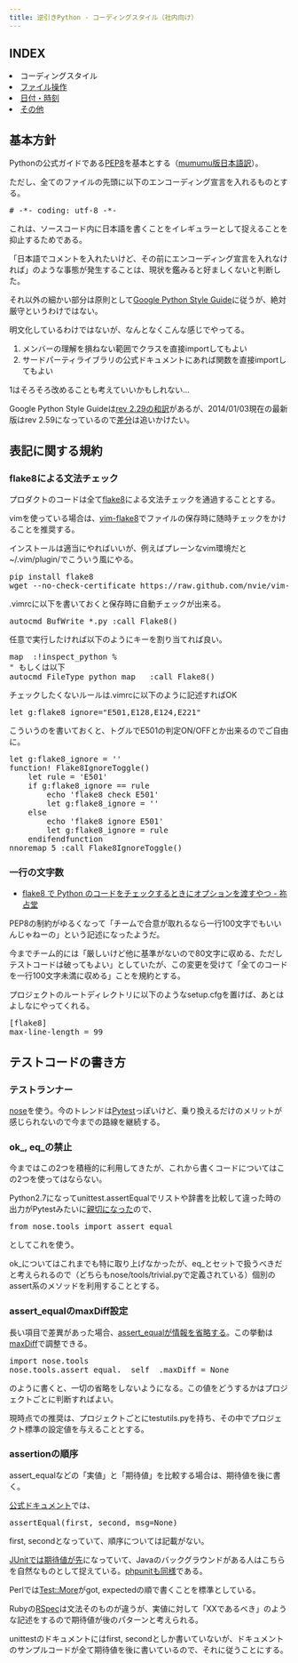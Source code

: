 ```yaml
---
title: 逆引きPython - コーディングスタイル（社内向け）
---
```

## INDEX

<li>コーディングスタイル</li>
<li><a href="/pages/python_file/">ファイル操作</a></li>
<li><a href="/pages/python_date/">日付・時刻</a></li>
<li><a href="/pages/python/">その他</a></li>

## 基本方針

Pythonの公式ガイドである[PEP8](http://www.python.org/dev/peps/pep-0008/)を基本とする（[mumumu版日本語訳](https://github.com/mumumu/pep8-ja/blob/master/index.rst)）。

ただし、全てのファイルの先頭に以下のエンコーディング宣言を入れるものとする。

<pre class="prettyprint">
# -*- coding: utf-8 -*-
</pre>

これは、ソースコード内に日本語を書くことをイレギュラーとして捉えることを抑止するためである。

「日本語でコメントを入れたいけど、その前にエンコーディング宣言を入れなければ」のような事態が発生することは、現状を鑑みると好ましくないと判断した。

それ以外の細かい部分は原則として[Google Python Style Guide](http://google-styleguide.googlecode.com/svn/trunk/pyguide.html)に従うが、絶対厳守というわけではない。

明文化しているわけではないが、なんとなくこんな感じでやってる。

1. メンバーの理解を損ねない範囲でクラスを直接importしてもよい
1. サードパーティライブラリの公式ドキュメントにあれば関数を直接importしてもよい

1はそろそろ改めることも考えていいかもしれない…

Google Python Style Guideは[rev 2.29の和訳](http://works.surgo.jp/translation/pyguide.html)があるが、2014/01/03現在の最新版はrev 2.59になっているので[差分](https://code.google.com/p/google-styleguide/source/list?path=/trunk/pyguide.html)は追いかけたい。

## 表記に関する規約

### flake8による文法チェック

プロダクトのコードは全て[flake8](https://pypi.python.org/pypi/flake8)による文法チェックを通過することとする。

vimを使っている場合は、[vim-flake8](https://github.com/nvie/vim-flake8)でファイルの保存時に随時チェックをかけることを推奨する。

インストールは適当にやればいいが、例えばプレーンなvim環境だと~/.vim/plugin/でこういう風にやる。

<pre class="prettyprint">
pip install flake8
wget --no-check-certificate https://raw.github.com/nvie/vim-flake8/master/ftplugin/python_flake8.vim
</pre>

.vimrcに以下を書いておくと保存時に自動チェックが出来る。

<pre class="prettyprint">
autocmd BufWrite *.py :call Flake8()
</pre>

任意で実行したければ以下のようにキーを割り当てれば良い。

<pre class="prettyprint">
map <F6> :!inspect_python %<CR>
" もしくは以下
autocmd FileType python map <buffer> <F6> :call Flake8()<CR>
</pre>

チェックしたくないルールは.vimrcに以下のように記述すればOK

<pre class="prettyprint">
let g:flake8_ignore="E501,E128,E124,E221"
</pre>


こういうのを書いておくと、トグルでE501の判定ON/OFFとか出来るのでご自由に。

<pre class="prettyprint">
let g:flake8_ignore = ''
function! Flake8IgnoreToggle()
    let rule = 'E501'
    if g:flake8_ignore == rule
        echo 'flake8 check E501'
        let g:flake8_ignore = ''
    else
        echo 'flake8 ignore E501'
        let g:flake8_ignore = rule
    endifendfunction
nnoremap <Space>5 :<C-u>call Flake8IgnoreToggle()<CR>
</pre>

### 一行の文字数

- [flake8 で Python のコードをチェックするときにオプションを渡すやつ - 祢占堂](http://drillbits.hatenablog.com/entry/flake8-config)

PEP8の制約がゆるくなって「チームで合意が取れるなら一行100文字でもいいんじゃねーの」という記述になったようだ。

今までチーム的には「厳しいけど他に基準がないので80文字に収める、ただしテストコードは破ってもよい」としていたが、この変更を受けて「全てのコードを一行100文字未満に収める」ことを規約とする。

プロジェクトのルートディレクトリに以下のようなsetup.cfgを置けば、あとはよしなにやってくれる。

<pre class="prettyprint">
[flake8]
max-line-length = 99
</pre>

## テストコードの書き方

### テストランナー

[nose](https://nose.readthedocs.org/en/latest/testing.html)を使う。今のトレンドは[Pytest](http://pytest.org/latest-ja/)っぽいけど、乗り換えるだけのメリットが感じられないので今までの路線を継続する。

### ok\_, eq\_の禁止

今まではこの2つを積極的に利用してきたが、これから書くコードについてはこの2つを使ってはならない。

Python2.7になってunittest.assertEqualでリストや辞書を比較して違った時の出力がPytestみたいに[親切になった](https://gist.github.com/nekoya/9522681)ので、

<pre class="prettyprint">
from nose.tools import assert_equal
</pre>

としてこれを使う。

ok\_についてはこれまでも特に取り上げなかったが、eq_とセットで扱うべきだと考えられるので（どちらもnose/tools/trivial.pyで定義されている）個別のassert系のメソッドを利用することとする。

### assert_equalのmaxDiff設定

長い項目で差異があった場合、[assert_equalが情報を省略する](https://gist.github.com/nekoya/9525030)。この挙動は[maxDiff](http://docs.python.jp/2/library/unittest.html#unittest.TestCase.maxDiff)で調整できる。

<pre class="prettyprint">
import nose.tools
nose.tools.assert_equal.__self__.maxDiff = None
</pre>

のように書くと、一切の省略をしないようになる。この値をどうするかはプロジェクトごとに判断すればよい。

現時点での推奨は、プロジェクトごとにtestutils.pyを持ち、その中でプロジェクト標準の設定値を与えることとする。


### assertionの順序

assert_equalなどの「実値」と「期待値」を比較する場合は、期待値を後に書く。

[公式ドキュメント](http://docs.python.jp/2/library/unittest.html#unittest.TestCase.assertEqual)では、

<pre class="prettyprint">
assertEqual(first, second, msg=None)
</pre>

first, secondとなっていて、順序については記載がない。

[JUnitでは期待値が先](http://junit.sourceforge.net/javadoc/org/junit/Assert.html)になっていて、Javaのバックグラウンドがある人はこちらを自然なものとして捉えている。[phpunitも同様](http://phpunit.de/manual/3.7/ja/writing-tests-for-phpunit.html#writing-tests-for-phpunit.assertions.assertEquals)である。

Perlでは[Test::More](http://search.cpan.org/~rjbs/Test-Simple-1.001002/lib/Test/More.pm)がgot, expectedの順で書くことを標準としている。

Rubyの[RSpec](http://rspec.info/)は文法そのものが違うが、実値に対して「XXであるべき」のような記述をするので期待値が後のパターンと考えられる。

unittestのドキュメントにはfirst, secondとしか書いていないが、ドキュメントのサンプルコードが全て期待値を後に書いているので、それに従うことにする。
